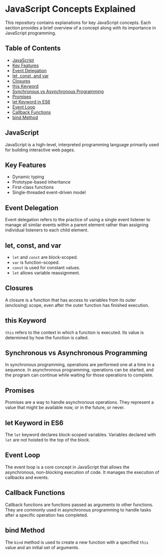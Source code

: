  # JavaScript Concepts Explained

This repository contains explanations for key JavaScript concepts. Each section provides a brief overview of a concept along with its importance in JavaScript programming.

## Table of Contents

- [JavaScript](#javascript)
- [Key Features](#key-features)
- [Event Delegation](#event-delegation)
- [let, const, and var](#let-const-and-var)
- [Closures](#closures)
- [this Keyword](#this-keyword)
- [Synchronous vs Asynchronous Programming](#synchronous-vs-asynchronous-programming)
- [Promises](#promises)
- [let Keyword in ES6](#let-keyword-in-es6)
- [Event Loop](#event-loop)
- [Callback Functions](#callback-functions)
- [bind Method](#bind-method)

## JavaScript

JavaScript is a high-level, interpreted programming language primarily used for building interactive web pages.

## Key Features

- Dynamic typing
- Prototype-based inheritance
- First-class functions
- Single-threaded event-driven model

## Event Delegation

Event delegation refers to the practice of using a single event listener to manage all similar events within a parent element rather than assigning individual listeners to each child element.

## let, const, and var

- `let` and `const` are block-scoped.
- `var` is function-scoped.
- `const` is used for constant values.
- `let` allows variable reassignment.

## Closures

A closure is a function that has access to variables from its outer (enclosing) scope, even after the outer function has finished execution.

## this Keyword

`this` refers to the context in which a function is executed. Its value is determined by how the function is called.

## Synchronous vs Asynchronous Programming

In synchronous programming, operations are performed one at a time in a sequence. In asynchronous programming, operations can be started, and the program can continue while waiting for those operations to complete.

## Promises

Promises are a way to handle asynchronous operations. They represent a value that might be available now, or in the future, or never.

## let Keyword in ES6

The `let` keyword declares block-scoped variables. Variables declared with `let` are not hoisted to the top of the block.

## Event Loop

The event loop is a core concept in JavaScript that allows the asynchronous, non-blocking execution of code. It manages the execution of callbacks and events.

## Callback Functions

Callback functions are functions passed as arguments to other functions. They are commonly used in asynchronous programming to handle tasks after a specific operation has completed.

## bind Method

The `bind` method is used to create a new function with a specified `this` value and an initial set of arguments.
